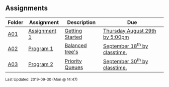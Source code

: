 ## Assignments
| Folder | Assignment | Description | Due|
 | ------------|------------|------------|------------|
 | [A01](https://github.com/rugbyprof/3013-Algorithms/tree/master/Assignments/A01) | [ Assignment 1 ](https://github.com/rugbyprof/3013-Algorithms/tree/master/Assignments/A01) | [ Getting Started](https://github.com/rugbyprof/3013-Algorithms/tree/master/Assignments/A01) | [Thursday August 29th by 5:00pm](https://github.com/rugbyprof/3013-Algorithms/tree/master/Assignments/A01) |
 | [A02](https://github.com/rugbyprof/3013-Algorithms/tree/master/Assignments/A02) | [ Program 1 ](https://github.com/rugbyprof/3013-Algorithms/tree/master/Assignments/A02) | [ Balanced tree's](https://github.com/rugbyprof/3013-Algorithms/tree/master/Assignments/A02) | [September 18<sup>th</sup> by classtime.](https://github.com/rugbyprof/3013-Algorithms/tree/master/Assignments/A02) |
 | [A03](https://github.com/rugbyprof/3013-Algorithms/tree/master/Assignments/A03) | [ Program 2 ](https://github.com/rugbyprof/3013-Algorithms/tree/master/Assignments/A03) | [ Priority Queues](https://github.com/rugbyprof/3013-Algorithms/tree/master/Assignments/A03) | [September 30<sup>th</sup> by classtime.](https://github.com/rugbyprof/3013-Algorithms/tree/master/Assignments/A03) |

<sup>Last Updated: 2019-09-30 (Mon @ 14:47)</sup>